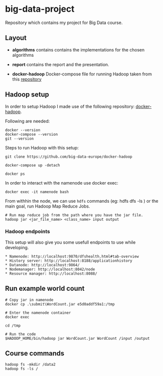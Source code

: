 # big-data-project

Repository which contains my project for Big Data course.

## Layout

* **algorithms** contains contains the implementations for the chosen algorithms

* **report** contains the report and the presentation.

* **docker-hadoop** Docker-compose file for running Hadoop taken from this [repository](https://github.com/big-data-europe/docker-hadoop) 

## Hadoop setup

In order to setup Hadoop I made use of the following repository: [docker-hadoop](https://github.com/big-data-europe/docker-hadoop).

Following are needed:

```
docker --version
docker-compose --version
git --version
```

Steps to run Hadoop with this setup:

```
git clone https://github.com/big-data-europe/docker-hadoop

docker-compose up -detach

docker ps
```

In order to interact with the namenode use docker exec:

```
docker exec -it namenode bash
```

From withhin the node, we can use `hdfs` commands (eg: hdfs dfs -ls ) or the main goal, run Hadoop Map Reduce Jobs.

```
# Run map reduce job from the path where you have the jar file.
hadoop jar <jar_file_name> <class_name> input output
```

### Hadoop endpoints

This setup will also give you some usefull endpoints to use while developing.

```
* Namenode: http://localhost:9870/dfshealth.html#tab-overview
* History server: http://localhost:8188/applicationhistory
* Datanode: http://localhost:9864/
* Nodemanager: http://localhost:8042/node
* Resource manager: http://localhost:8088/
```

## Run example world count

```
# Copy jar in namenode
docker cp .\submit\WordCount.jar e5d0addf59a1:/tmp

# Enter the namenode container
docker exec

cd /tmp 

# Run the code
$HADOOP_HOME/bin/hadoop jar WordCount.jar WordCount /input /output
```

## Course commands

```
hadoop fs -mkdir /data2
hadoop fs -ls /
```



